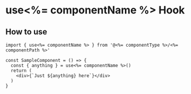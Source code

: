 # use<%= componentName %> Hook

## How to use

```
import { use<%= componentName %> } from '@<%= componentType %>/<%= componentPath %>'

const SampleComponent = () => {
  const { anything } = use<%= componentName %>()
  return (
    <div>{`Just ${anything} here`}</div>
  )
}
